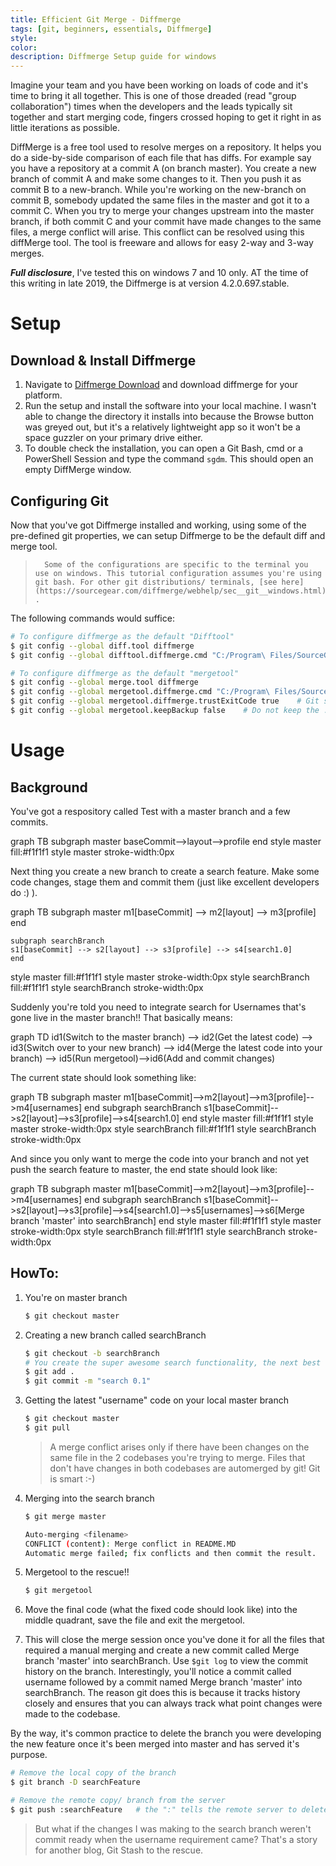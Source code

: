 ```yaml
---
title: Efficient Git Merge - Diffmerge
tags: [git, beginners, essentials, Diffmerge]
style: 
color: 
description: Diffmerge Setup guide for windows
---
```


Imagine your team and you have been working on loads of code and it's time to bring it all together. This is one of those dreaded (read "group collaboration") times when the developers and the leads typically sit together and start merging code, fingers crossed hoping to get it right in as little iterations as possible.

DiffMerge is a free tool used to resolve merges on a repository. It helps you do a side-by-side comparison of each file that has diffs. For example say you have a repository at a commit A (on branch master). You create a new branch of commit A and make some changes to it. Then you push it as commit B to a new-branch. While you're working on the new-branch on commit B, somebody updated the same files in the master and got it to a commit C. When you try to merge your changes upstream into the master branch, if both commit C and your commit have made changes to the same files, a merge conflict will arise. This conflict can be resolved using this diffMerge tool. The tool is freeware and allows for easy 2-way and 3-way merges.

***Full disclosure***, I've tested this on windows 7 and 10 only. AT the time of this writing in late 2019, the Diffmerge is at version 4.2.0.697.stable.

# Setup

## Download & Install Diffmerge


1. Navigate to [Diffmerge Download](https://sourcegear.com/diffmerge/downloads.php) and download diffmerge for your platform. 
2. Run the setup and install the software into your local machine. I wasn't able to change the directory it installs into because the Browse button was greyed out, but it's a relatively lightweight app so it won't be a space guzzler on your primary drive either. 
3. To double check the installation, you can open a Git Bash, cmd or a PowerShell Session and type the command `sgdm`. This should open an empty DiffMerge window.


## Configuring Git


Now that you've got Diffmerge installed and working, using some of the pre-defined git properties, we can setup Diffmerge to be the default diff and merge tool.

>       Some of the configurations are specific to the terminal you use on windows. This tutorial configuration assumes you're using git bash. For other git distributions/ terminals, [see here](https://sourcegear.com/diffmerge/webhelp/sec__git__windows.html) .

The following commands would suffice:

```bash
# To configure diffmerge as the default "Difftool"
$ git config --global diff.tool diffmerge
$ git config --global difftool.diffmerge.cmd "C:/Program\ Files/SourceGear/Common/DiffMerge/sgdm_cygwin.sh -p1=\"\$LOCAL\" -p2=\"\$REMOTE\" --title1="Original" --title2="Modified""

# To configure diffmerge as the default "mergetool"
$ git config --global merge.tool diffmerge
$ git config --global mergetool.diffmerge.cmd "C:/Program\ Files/SourceGear/Common/DiffMerge/sgdm_cygwin.sh -merge -result=\"\$MERGED\" -p1=\"\$LOCAL\" -p2=\"\$BASE\" -p3=\"\$REMOTE\" --title1="CurrentBranch" --title2="Result" --title3="IncomingBranch""
$ git config --global mergetool.diffmerge.trustExitCode true    # Git should trust the merge exit code returned by the mergetool
$ git config --global mergetool.keepBackup false    # Do not keep the .orig backup file post merge
```

# Usage

## Background

You've got a respository called Test with a master branch and a few commits.


<div class="mermaid text-center">
graph TB
    subgraph master
    baseCommit-->layout-->profile
    end
style master fill:#f1f1f1
style master stroke-width:0px
</div>


Next thing you create a new branch to create a search feature. Make some code changes, stage them and commit them (just like excellent developers do :) ).


<div class="mermaid text-center">
graph TB
    subgraph master
    m1[baseCommit] --> m2[layout] --> m3[profile]
    end

    subgraph searchBranch
    s1[baseCommit] --> s2[layout] --> s3[profile] --> s4[search1.0]
    end
style master fill:#f1f1f1
style master stroke-width:0px
style searchBranch fill:#f1f1f1
style searchBranch stroke-width:0px
</div>

Suddenly you're told you need to integrate search for Usernames that's gone live in the master branch!! That basically means:

<div class="mermaid text-center">
graph TD
    id1(Switch to the master branch) --> id2(Get the latest code) --> id3(Switch over to your new branch) --> id4(Merge the latest code into your branch) --> id5(Run mergetool)-->id6(Add and commit changes)
</div>


The current state should look something like:


<div class="mermaid text-center">
graph TB
    subgraph master
    m1[baseCommit]-->m2[layout]-->m3[profile]-->m4[usernames]
    end
    subgraph searchBranch
    s1[baseCommit]-->s2[layout]-->s3[profile]-->s4[search1.0]
    end
style master fill:#f1f1f1
style master stroke-width:0px
style searchBranch fill:#f1f1f1
style searchBranch stroke-width:0px
</div>


And since you only want to merge the code into your branch and not yet push the search feature to master, the end state should look like:

<div class="mermaid text-center">
graph TB
    subgraph master
    m1[baseCommit]-->m2[layout]-->m3[profile]-->m4[usernames]
    end
    subgraph searchBranch
    s1[baseCommit]-->s2[layout]-->s3[profile]-->s4[search1.0]-->s5[usernames]-->s6[Merge branch 'master' into searchBranch]
    end
style master fill:#f1f1f1
style master stroke-width:0px
style searchBranch fill:#f1f1f1
style searchBranch stroke-width:0px
</div>


## HowTo:

1. You're on master branch
    ```bash
    $ git checkout master
    ```

2. Creating a new branch called searchBranch

    ```bash
    $ git checkout -b searchBranch
    # You create the super awesome search functionality, the next best thing to google perhaps?
    $ git add .
    $ git commit -m "search 0.1"
    ```
3. Getting the latest "username" code on your local master branch

    ```bash
    $ git checkout master
    $ git pull
    ```

    > A merge conflict arises only if there have been changes on the same file in the 2 codebases you're trying to merge. Files that don't have changes in both codebases are automerged by git! Git is smart :-)


4. Merging into the search branch

    ```bash
    $ git merge master

    Auto-merging <filename>
    CONFLICT (content): Merge conflict in README.MD
    Automatic merge failed; fix conflicts and then commit the result.
    ```
5. Mergetool to the rescue!!

    ```bash
    $ git mergetool
    ```
6. Move the final code (what the fixed code should look like) into the middle quadrant, save the file and exit the mergetool.
7. This will close the merge session once you've done it for all the files that required a manual merging and create a new commit called Merge branch 'master' into searchBranch. Use `$git log` to view the commit history on the branch. Interestingly, you'll notice a commit called username followed by a commit named Merge branch 'master' into searchBranch. The reason git does this is because it tracks history closely and ensures that you can always track what point changes were made to the codebase.  

By the way, it's common practice to delete the branch you were developing the new feature once it's been merged into master and has served it's purpose. 

```bash
# Remove the local copy of the branch
$ git branch -D searchFeature

# Remove the remote copy/ branch from the server
$ git push :searchFeature   # the ":" tells the remote server to delete the branch
```


> But what if the changes I was making to the search branch weren't commit ready when the username requirement came? That's a story for another blog, Git Stash to the rescue.